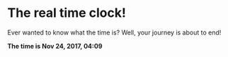# The real time clock!

Ever wanted to know what the time is? Well, your journey is about to end!

**The time is Nov 24, 2017, 04:09**